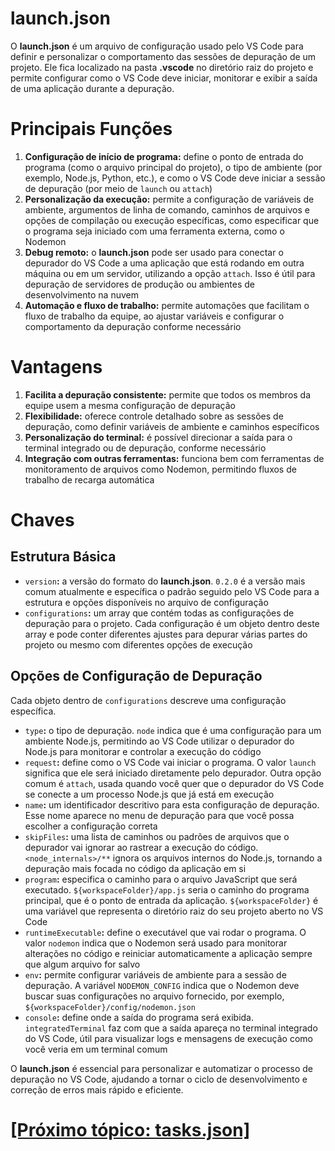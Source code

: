 # launch.json

O **launch.json** é um arquivo de configuração usado pelo VS Code para definir e personalizar o comportamento das sessões de depuração de um projeto. Ele fica localizado na pasta **.vscode** no diretório raiz do projeto e permite configurar como o VS Code deve iniciar, monitorar e exibir a saída de uma aplicação durante a depuração.

# Principais Funções

1. **Configuração de início de programa:** define o ponto de entrada do programa (como o arquivo principal do projeto), o tipo de ambiente (por exemplo, Node.js, Python, etc.), e como o VS Code deve iniciar a sessão de depuração (por meio de `launch` ou `attach`)
2. **Personalização da execução:** permite a configuração de variáveis de ambiente, argumentos de linha de comando, caminhos de arquivos e opções de compilação ou execução específicas, como especificar que o programa seja iniciado com uma ferramenta externa, como o Nodemon
3. **Debug remoto:** o **launch.json** pode ser usado para conectar o depurador do VS Code a uma aplicação que está rodando em outra máquina ou em um servidor, utilizando a opção `attach`. Isso é útil para depuração de servidores de produção ou ambientes de desenvolvimento na nuvem
4. **Automação e fluxo de trabalho:** permite automações que facilitam o fluxo de trabalho da equipe, ao ajustar variáveis e configurar o comportamento da depuração conforme necessário

# Vantagens

1. **Facilita a depuração consistente:** permite que todos os membros da equipe usem a mesma configuração de depuração
2. **Flexibilidade:** oferece controle detalhado sobre as sessões de depuração, como definir variáveis de ambiente e caminhos específicos
3. **Personalização do terminal:** é possível direcionar a saída para o terminal integrado ou de depuração, conforme necessário
4. **Integração com outras ferramentas:** funciona bem com ferramentas de monitoramento de arquivos como Nodemon, permitindo fluxos de trabalho de recarga automática

# Chaves

## Estrutura Básica

- `version`**:** a versão do formato do **launch.json**. `0.2.0` é a versão mais comum atualmente e específica o padrão seguido pelo VS Code para a estrutura e opções disponíveis no arquivo de configuração
- `configurations`**:** um array que contém todas as configurações de depuração para o projeto. Cada configuração é um objeto dentro deste array e pode conter diferentes ajustes para depurar várias partes do projeto ou mesmo com diferentes opções de execução

## Opções de Configuração de Depuração

Cada objeto dentro de `configurations` descreve uma configuração específica.

- `type`**:** o tipo de depuração. `node` indica que é uma configuração para um ambiente Node.js, permitindo ao VS Code utilizar o depurador do Node.js para monitorar e controlar a execução do código
- `request`**:** define como o VS Code vai iniciar o programa. O valor `launch` significa que ele será iniciado diretamente pelo depurador. Outra opção comum é `attach`, usada quando você quer que o depurador do VS Code se conecte a um processo Node.js que já está em execução
- `name`**:** um identificador descritivo para esta configuração de depuração. Esse nome aparece no menu de depuração para que você possa escolher a configuração correta
- `skipFiles`**:** uma lista de caminhos ou padrões de arquivos que o depurador vai ignorar ao rastrear a execução do código. `<node_internals>/**` ignora os arquivos internos do Node.js, tornando a depuração mais focada no código da aplicação em si
- `program`**:** especifica o caminho para o arquivo JavaScript que será executado. `${workspaceFolder}/app.js` seria o caminho do programa principal, que é o ponto de entrada da aplicação. `${workspaceFolder}` é uma variável que representa o diretório raiz do seu projeto aberto no VS Code
- `runtimeExecutable`**:** define o executável que vai rodar o programa. O valor `nodemon` indica que o Nodemon será usado para monitorar alterações no código e reiniciar automaticamente a aplicação sempre que algum arquivo for salvo
- `env`**:** permite configurar variáveis de ambiente para a sessão de depuração. A variável `NODEMON_CONFIG` indica que o Nodemon deve buscar suas configurações no arquivo fornecido, por exemplo, `${workspaceFolder}/config/nodemon.json`
- `console`**:** define onde a saída do programa será exibida. `integratedTerminal` faz com que a saída apareça no terminal integrado do VS Code, útil para visualizar logs e mensagens de execução como você veria em um terminal comum

O **launch.json** é essencial para personalizar e automatizar o processo de depuração no VS Code, ajudando a tornar o ciclo de desenvolvimento e correção de erros mais rápido e eficiente.

# [[Próximo tópico: tasks.json]](./5-tasks-json.md)